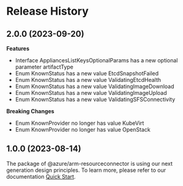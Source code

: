 # Release History
    
## 2.0.0 (2023-09-20)
    
**Features**

  - Interface AppliancesListKeysOptionalParams has a new optional parameter artifactType
  - Enum KnownStatus has a new value EtcdSnapshotFailed
  - Enum KnownStatus has a new value ValidatingEtcdHealth
  - Enum KnownStatus has a new value ValidatingImageDownload
  - Enum KnownStatus has a new value ValidatingImageUpload
  - Enum KnownStatus has a new value ValidatingSFSConnectivity

**Breaking Changes**

  - Enum KnownProvider no longer has value KubeVirt
  - Enum KnownProvider no longer has value OpenStack
    
    
## 1.0.0 (2023-08-14)

The package of @azure/arm-resourceconnector is using our next generation design principles. To learn more, please refer to our documentation [Quick Start](https://aka.ms/js-track2-quickstart).
